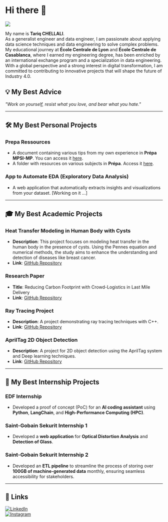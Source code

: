 # Hi there 👋
[![](https://visitcount.itsvg.in/api?id=test&label=Profile%20Views&color=8&pretty=false)](https://visitcount.itsvg.in)

My name is **Tariq CHELLALI**.  
As a generalist engineer and data engineer, I am passionate about applying data science techniques and data engineering to solve complex problems. My educational journey at **École Centrale de Lyon** and **École Centrale de Casablanca**, where I earned my engineering degree, has been enriched by an international exchange program and a specialization in data engineering. With a global perspective and a strong interest in digital transformation, I am committed to contributing to innovative projects that will shape the future of Industry 4.0.

## 💡 My Best Advice
*"Work on yourself, resist what you love, and bear what you hate."*

---

## 🛠️ My Best Personal Projects

### Prepa Ressources
- A document containing various tips from my own experience in **Prépa MPSI-MP**. You can access it [here](https://drive.google.com/drive/u/0/folders/1uGkgelaiPCpSbAPc4yr88ty0_zbTWSQU).
- A folder with resources on various subjects in **Prépa**. Access it [here](https://drive.google.com/drive/folders/1_d47G07cCyQqOYHtb2aeB0YW1BWEXRvQ?usp=drive_link).

### App to Automate EDA (Exploratory Data Analysis)
- A web application that automatically extracts insights and visualizations from your dataset. [Working on it ...]

---

## 🎓 My Best Academic Projects

### Heat Transfer Modeling in Human Body with Cysts
- **Description**: This project focuses on modeling heat transfer in the human body in the presence of cysts. Using the Pennes equation and numerical methods, the study aims to enhance the understanding and detection of diseases like breast cancer.
- **Link**: [GitHub Repository](https://github.com/Tariq2host/Heat-Transfer-Modeling-in-Human-Body-with-Cysts)

### Research Paper
- **Title**: Reducing Carbon Footprint with Crowd-Logistics in Last Mile Delivery  
- **Link**: [GitHub Repository](https://github.com/Tariq2host/Scientific-research-Reducing-Carbon-Footprint-with-Crowd-Logistics-in-Last-Mile-Delivery)

### Ray Tracing Project
- **Description**: A project demonstrating ray tracing techniques with C++.  
- **Link**: [GitHub Repository](https://github.com/Tariq2host/Ray-tracing-with-C)

### AprilTag 2D Object Detection
- **Description**: A project for 2D object detection using the AprilTag system and Deep learning techniques.  
- **Link**: [GitHub Repository](https://github.com/Tariq2host/AprilTag-2D-Object-Detection)

---

## 💼 My Best Internship Projects

### EDF Internship
- Developed a proof of concept (PoC) for an **AI coding assistant** using **Python**, **LangChain**, and **High-Performance Computing (HPC)**.

### Saint-Gobain Sekurit Internship 1
- Developed a **web application** for **Optical Distortion Analysis** and **Detection of Glass**.

### Saint-Gobain Sekurit Internship 2
- Developed an **ETL pipeline** to streamline the process of storing over **100GB of machine-generated data** monthly, ensuring seamless accessibility for stakeholders.

---

## 🔗 Links

[![LinkedIn](https://img.shields.io/badge/linkedin-0A66C2?style=for-the-badge&logo=linkedin&logoColor=white)](https://www.linkedin.com/in/tariq-chellali-518867174/)  
[![Instagram](https://img.shields.io/badge/Instagram-%23E4405F.svg?style=for-the-badge&logo=Instagram&logoColor=white)](https://www.instagram.com/tariq.chellali/)
